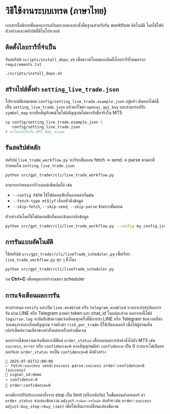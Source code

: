 # วิธีใช้งานระบบเทรด (ภาษาไทย)

เอกสารนี้อธิบายขั้นตอนการเตรียมระบบและคำสั่งพื้นฐานสำหรับรัน workflow อัตโนมัติ
โดยใช้ไฟล์ตัวอย่างและสคริปต์ที่มีในโปรเจกต์

## ติดตั้งไลบรารีที่จำเป็น

รันสคริปต์ `scripts/install_deps.sh` เพื่อดาวน์โหลดและติดตั้งไลบรารีทั้งหมดจาก `requirements.txt`

```bash
./scripts/install_deps.sh
```

## สร้างไฟล์ตั้งค่า `setting_live_trade.json`

โปรเจกต์มีเทมเพลต `config/setting_live_trade.example.json` อยู่แล้ว
คัดลอกไฟล์นี้เป็น `setting_live_trade.json` แล้วแก้ไขค่า `openai_api_key`
และสามารถปรับ `symbol_map` หากชื่อสัญลักษณ์ในไฟล์สัญญาณไม่ตรงกับชื่อจริงใน MT5

```bash
cp config/setting_live_trade.example.json \
   config/setting_live_trade.json
# แก้ไขค่าคีย์ให้เป็น API key ของคุณ
```

## รันสคริปต์หลัก

สคริปต์ `live_trade_workflow.py` จะเรียกขั้นตอน fetch → send → parse ตามค่าที่กำหนดใน `setting_live_trade.json`

```bash
python src/gpt_trader/cli/live_trade_workflow.py
```

สามารถกำหนดอาร์กิวเมนต์เพิ่มเติมได้ เช่น

- `--config PATH` ใช้ไฟล์คอนฟิกอื่นแทนค่าเริ่มต้น
- `--fetch-type mt5|yf` เลือกตัวดึงข้อมูล
- `--skip-fetch`, `--skip-send`, `--skip-parse` ข้ามบางขั้นตอน

ตัวอย่างรันโดยใช้ไฟล์คอนฟิกอื่นและข้ามการดึงข้อมูล

```bash
python src/gpt_trader/cli/live_trade_workflow.py --config my_config.json --skip-fetch
```

## การรันแบบอัตโนมัติ

ใช้สคริปต์ `src/gpt_trader/cli/liveTrade_scheduler.py` เพื่อเรียก `live_trade_workflow.py` ทุก ๆ ชั่วโมง

```bash
python src/gpt_trader/cli/liveTrade_scheduler.py
```

กด **Ctrl+C** เพื่อหยุดการทำงานของ scheduler

## การแจ้งเตือนผลการรัน

หากกำหนด `notify` และเปิด `line.enabled` หรือ `telegram.enabled` ระบบจะส่งสรุปผลการรัน
ผ่าน LINE หรือ Telegram ตามค่า token และ chat_id ในแต่ละส่วน
นอกจากนี้ไฟล์ `logs/run.log` จะบันทึกข้อความแจ้งเตือนทุกครั้งที่มีการส่ง LINE หรือ Telegram
ข้อความที่ส่งจะแสดงรายละเอียดสัญญาณ รวมถึงค่า `risk_per_trade` ที่ใช้เปิดออเดอร์
เพื่อให้ผู้อ่านเห็นเปอร์เซ็นต์ความเสี่ยงของคำสั่งแต่ละครั้งอย่างชัดเจน

นอกจากนี้ข้อความแจ้งเตือนจะมีฟิลด์ `order_status` เพื่อบอกผลการส่งคำสั่งไปยัง MT5
เช่น `success`, `error` หรือ `confidence=0` หากสัญญาณมีค่า `confidence` เป็น 0
ระบบจะไม่เปิดออเดอร์และ `order_status` จะเป็น `confidence=0` ดังตัวอย่าง

```text
📅 2025-07-01T12:00:00
✅ fetch:success send:success parse:success order:confidence=0 (success)
📌 signal_id:demo
⭐ confidence:0
🚩 order:confidence=0
```
หากมีการปรับประเภทคำสั่งจาก stop เป็น limit (หรือกลับกัน) ในขั้นตอนส่งออเดอร์
ค่า `order_status` จะแสดงข้อความ `adjust:<เดิม>-><ใหม่>` ต่อท้าย เช่น
`order:success adjust:buy_stop->buy_limit` เพื่อให้เห็นการเปลี่ยนแปลงชัดเจน
